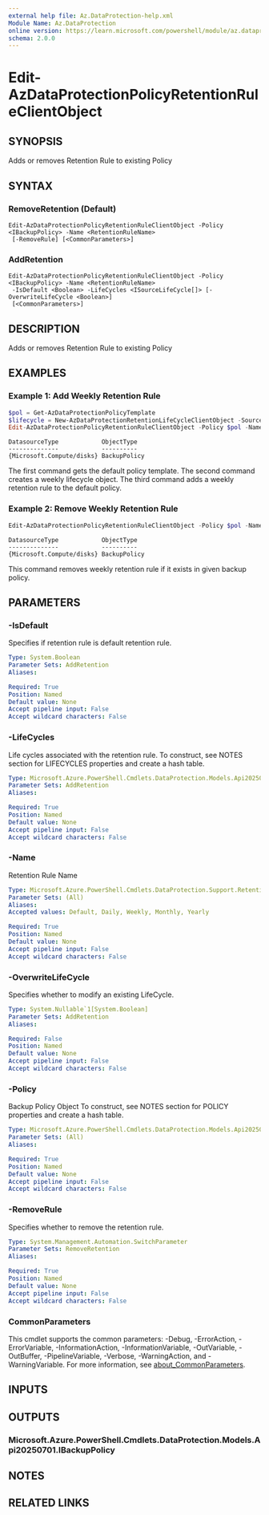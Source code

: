 ```yaml
---
external help file: Az.DataProtection-help.xml
Module Name: Az.DataProtection
online version: https://learn.microsoft.com/powershell/module/az.dataprotection/edit-azdataprotectionpolicyretentionruleclientobject
schema: 2.0.0
---
```


# Edit-AzDataProtectionPolicyRetentionRuleClientObject

## SYNOPSIS
Adds or removes Retention Rule to existing Policy

## SYNTAX

### RemoveRetention (Default)
```
Edit-AzDataProtectionPolicyRetentionRuleClientObject -Policy <IBackupPolicy> -Name <RetentionRuleName>
 [-RemoveRule] [<CommonParameters>]
```

### AddRetention
```
Edit-AzDataProtectionPolicyRetentionRuleClientObject -Policy <IBackupPolicy> -Name <RetentionRuleName>
 -IsDefault <Boolean> -LifeCycles <ISourceLifeCycle[]> [-OverwriteLifeCycle <Boolean>]
 [<CommonParameters>]
```

## DESCRIPTION
Adds or removes Retention Rule to existing Policy

## EXAMPLES

### Example 1: Add Weekly Retention Rule
```powershell
$pol = Get-AzDataProtectionPolicyTemplate
$lifecycle = New-AzDataProtectionRetentionLifeCycleClientObject -SourceDataStore OperationalStore -SourceRetentionDurationType Weeks -SourceRetentionDurationCount 5
Edit-AzDataProtectionPolicyRetentionRuleClientObject -Policy $pol -Name Weekly -LifeCycles $lifecycle -IsDefault $false
```

```output
DatasourceType            ObjectType
--------------            ----------
{Microsoft.Compute/disks} BackupPolicy
```

The first command gets the default policy template.
The second command creates a weekly lifecycle object.
The third command adds a weekly retention rule to the default policy.

### Example 2: Remove Weekly Retention Rule
```powershell
Edit-AzDataProtectionPolicyRetentionRuleClientObject -Policy $pol -Name Weekly -RemoveRule
```

```output
DatasourceType            ObjectType
--------------            ----------
{Microsoft.Compute/disks} BackupPolicy
```

This command removes weekly retention rule if it exists in given backup policy.

## PARAMETERS

### -IsDefault
Specifies if retention rule is default retention rule.

```yaml
Type: System.Boolean
Parameter Sets: AddRetention
Aliases:

Required: True
Position: Named
Default value: None
Accept pipeline input: False
Accept wildcard characters: False
```

### -LifeCycles
Life cycles associated with the retention rule.
To construct, see NOTES section for LIFECYCLES properties and create a hash table.

```yaml
Type: Microsoft.Azure.PowerShell.Cmdlets.DataProtection.Models.Api20250701.ISourceLifeCycle[]
Parameter Sets: AddRetention
Aliases:

Required: True
Position: Named
Default value: None
Accept pipeline input: False
Accept wildcard characters: False
```

### -Name
Retention Rule Name

```yaml
Type: Microsoft.Azure.PowerShell.Cmdlets.DataProtection.Support.RetentionRuleName
Parameter Sets: (All)
Aliases:
Accepted values: Default, Daily, Weekly, Monthly, Yearly

Required: True
Position: Named
Default value: None
Accept pipeline input: False
Accept wildcard characters: False
```

### -OverwriteLifeCycle
Specifies whether to modify an existing LifeCycle.

```yaml
Type: System.Nullable`1[System.Boolean]
Parameter Sets: AddRetention
Aliases:

Required: False
Position: Named
Default value: None
Accept pipeline input: False
Accept wildcard characters: False
```

### -Policy
Backup Policy Object
To construct, see NOTES section for POLICY properties and create a hash table.

```yaml
Type: Microsoft.Azure.PowerShell.Cmdlets.DataProtection.Models.Api20250701.IBackupPolicy
Parameter Sets: (All)
Aliases:

Required: True
Position: Named
Default value: None
Accept pipeline input: False
Accept wildcard characters: False
```

### -RemoveRule
Specifies whether to remove the retention rule.

```yaml
Type: System.Management.Automation.SwitchParameter
Parameter Sets: RemoveRetention
Aliases:

Required: True
Position: Named
Default value: None
Accept pipeline input: False
Accept wildcard characters: False
```

### CommonParameters
This cmdlet supports the common parameters: -Debug, -ErrorAction, -ErrorVariable, -InformationAction, -InformationVariable, -OutVariable, -OutBuffer, -PipelineVariable, -Verbose, -WarningAction, and -WarningVariable. For more information, see [about_CommonParameters](http://go.microsoft.com/fwlink/?LinkID=113216).

## INPUTS

## OUTPUTS

### Microsoft.Azure.PowerShell.Cmdlets.DataProtection.Models.Api20250701.IBackupPolicy

## NOTES

## RELATED LINKS

